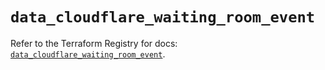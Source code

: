 # `data_cloudflare_waiting_room_event`

Refer to the Terraform Registry for docs: [`data_cloudflare_waiting_room_event`](https://registry.terraform.io/providers/cloudflare/cloudflare/5.2.0/docs/data-sources/waiting_room_event).

